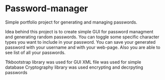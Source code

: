 # Password-manager
Simple portfolio project for generating and managing passwords.

Idea behind this project is to create simple GUI for password managment and generating random passwords.
You can toggle some specific character types you want to include in your password.
You can save your generated password with your username and with your web-page.
Also you are able to see list of all your passwords.

Ttkbootstrap library was used for GUI
XML file was used for simple database
Cryptography library was used encrypting and decrpyting passwords 
